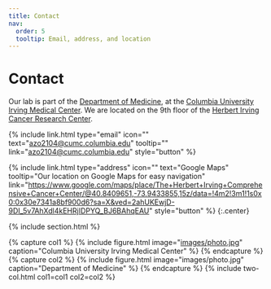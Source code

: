 ```yaml
---
title: Contact
nav:
  order: 5
  tooltip: Email, address, and location
---
```


# <i class="fas fa-envelope"></i>Contact

Our lab is part of the [Department of Medicine](), at the [Columbia University Irving Medical Center]().
We are located on the 9th floor of the [Herbert Irving Cancer Research Center]().

{%
  include link.html
  type="email"
  icon=""
  text="azo2104@cumc.columbia.edu"
  tooltip=""
  link="azo2104@cumc.columbia.edu"
  style="button"
%}

{%
  include link.html
  type="address"
  icon=""
  text="Google Maps"
  tooltip="Our location on Google Maps for easy navigation"
  link="https://www.google.com/maps/place/The+Herbert+Irving+Comprehensive+Cancer+Center/@40.8409651,-73.9433855,15z/data=!4m2!3m1!1s0x0:0x30e7341a8bf900d6?sa=X&ved=2ahUKEwjD-9DI_5v7AhXdl4kEHRjIDPYQ_BJ6BAhqEAU"
  style="button"
%}
{:.center}

{% include section.html %}

{% capture col1 %}
{%
  include figure.html
  image="[images/photo.jpg](https://images.squarespace-cdn.com/content/v1/5d642b9e7bbe5f00015507ef/1567531431057-WQD3A20RUWAJ2XN3SZHC/ColumbiaUniversityMedicalCenter.jpg)"
  caption="Columbia University Irving Medical Center"
%}
{% endcapture %}
{% capture col2 %}
{%
  include figure.html
  image="images/photo.jpg"
  caption="Department of Medicine"
%}
{% endcapture %}
{% include two-col.html col1=col1 col2=col2 %}
